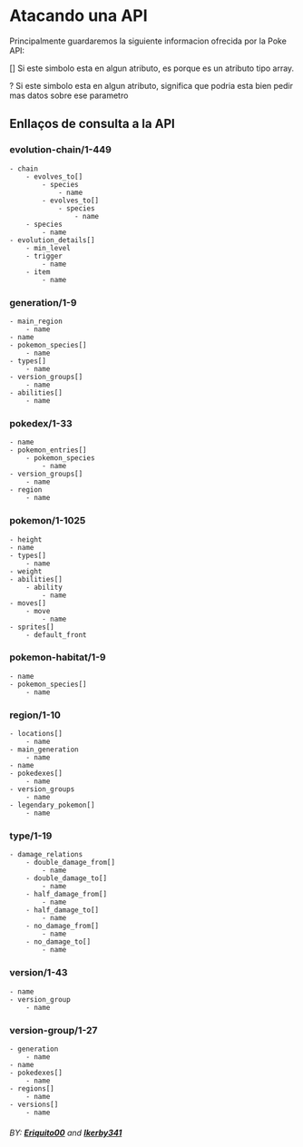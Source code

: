 # Atacando una API

Principalmente guardaremos la siguiente informacion ofrecida por la Poke API:

[] Si este simbolo esta en algun atributo, es porque es un atributo tipo array.

? Si este simbolo esta en algun atributo, significa que podria esta bien pedir mas datos sobre ese parametro

## Enllaços de consulta a la API

### evolution-chain/1-449
    - chain
        - evolves_to[]
            - species
                - name
            - evolves_to[]
                - species
                    - name
        - species
            - name
    - evolution_details[]
        - min_level
        - trigger
            - name
        - item
            - name

### generation/1-9
    - main_region
        - name
    - name
    - pokemon_species[] 
        - name
    - types[] 
        - name
    - version_groups[]
        - name
    - abilities[]
        - name

### pokedex/1-33
    - name
    - pokemon_entries[]
        - pokemon_species
            - name
    - version_groups[]
        - name
    - region
        - name

### pokemon/1-1025
    - height
    - name
    - types[] 
        - name
    - weight
    - abilities[]
        - ability
            - name
    - moves[]
        - move
            - name
    - sprites[]
        - default_front

### pokemon-habitat/1-9
    - name
    - pokemon_species[] 
        - name

### region/1-10
    - locations[]
        - name
    - main_generation
        - name
    - name
    - pokedexes[]
        - name
    - version_groups
        - name
    - legendary_pokemon[]
        - name

### type/1-19
    - damage_relations
        - double_damage_from[]
            - name
        - double_damage_to[]
            - name
        - half_damage_from[]
            - name
        - half_damage_to[]
            - name
        - no_damage_from[]
            - name
        - no_damage_to[]
            - name

### version/1-43
    - name
    - version_group
        - name

### version-group/1-27
    - generation
        - name
    - name
    - pokedexes[]
        - name
    - regions[]
        - name
    - versions[]
        - name

###### BY: **[Eriquito00](https://github.com/Eriquito00)** and **[Ikerby341](https://github.com/Ikerby341)**